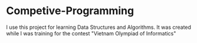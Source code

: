 # Competive-Programming
I use this project for learning Data Structures and Algorithms.
It was created while I was training for the contest "Vietnam Olympiad of Informatics"
